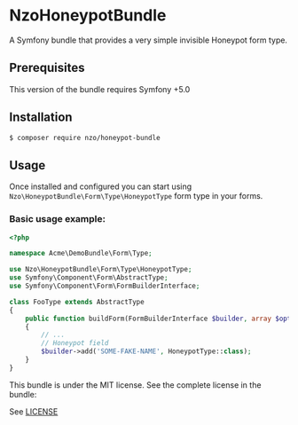 # NzoHoneypotBundle

A Symfony bundle that provides a very simple invisible Honeypot form type.

## Prerequisites
This version of the bundle requires Symfony  +5.0

## Installation

```bash
$ composer require nzo/honeypot-bundle
```
    
## Usage

Once installed and configured you can start using `Nzo\HoneypotBundle\Form\Type\HoneypotType`
form type in your forms.

### Basic usage example:

```php
<?php

namespace Acme\DemoBundle\Form\Type;

use Nzo\HoneypotBundle\Form\Type\HoneypotType;
use Symfony\Component\Form\AbstractType;
use Symfony\Component\Form\FormBuilderInterface;

class FooType extends AbstractType
{
    public function buildForm(FormBuilderInterface $builder, array $options)
    {
        // ...
        // Honeypot field
        $builder->add('SOME-FAKE-NAME', HoneypotType::class);
    }
}
```

This bundle is under the MIT license. See the complete license in the bundle:

See [LICENSE](https://github.com/nayzo/NzoHoneypotBundle/tree/master/LICENSE)

